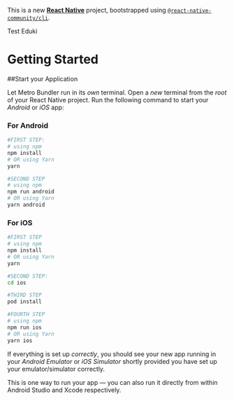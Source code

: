This is a new [**React Native**](https://reactnative.dev) project, bootstrapped using [`@react-native-community/cli`](https://github.com/react-native-community/cli).

Test Eduki

# Getting Started
##Start your Application

Let Metro Bundler run in its _own_ terminal. Open a _new_ terminal from the _root_ of your React Native project. Run the following command to start your _Android_ or _iOS_ app:

### For Android

```bash
#FIRST STEP:
# using npm
npm install
# OR using Yarn
yarn

#SECOND STEP
# using npm
npm run android
# OR using Yarn
yarn android
```

### For iOS

```bash
#FIRST STEP
# using npm
npm install
# OR using Yarn
yarn

#SECOND STEP:
cd ios

#THIRD STEP
pod install

#FOURTH STEP
# using npm
npm run ios
# OR using Yarn
yarn ios
```

If everything is set up _correctly_, you should see your new app running in your _Android Emulator_ or _iOS Simulator_ shortly provided you have set up your emulator/simulator correctly.

This is one way to run your app — you can also run it directly from within Android Studio and Xcode respectively.

